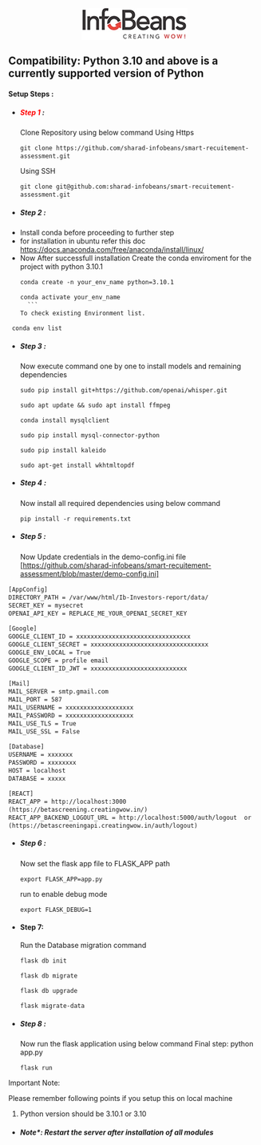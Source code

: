 <span style="width:100%;display:flex;justify-content:center;">![title](static/public/images/company_logo.jpg)</span>

## Compatibility: Python 3.10 and above is a currently supported version of Python

#### Setup Steps :

- ##### <span style="color:red">Step 1</span> :
  Clone Repository using below command
  Using Https
  ```GIT
  git clone https://github.com/sharad-infobeans/smart-recuitement-assessment.git
  ```
  Using SSH
  ```GIT
  git clone git@github.com:sharad-infobeans/smart-recuitement-assessment.git
  ```
- ##### Step 2 :
- Install conda before proceeding to further step
- for installation in ubuntu refer this doc https://docs.anaconda.com/free/anaconda/install/linux/
- 
  Now After successfull installation Create the conda enviroment for the project with python 3.10.1
  ```shell
  conda create -n your_env_name python=3.10.1 
  ```
  ````shell
  conda activate your_env_name
    ```
  To check existing Environment list.
  ````

```shell
 conda env list
```

- ##### Step 3 :

  Now execute command one by one to install models and remaining dependencies

  ```shell
  sudo pip install git+https://github.com/openai/whisper.git
  ```

  ```shell
  sudo apt update && sudo apt install ffmpeg
  ```

  ```shell
  conda install mysqlclient
  ```

  ```shell
  sudo pip install mysql-connector-python
  ```

  ```shell
  sudo pip install kaleido
  ```

  ```shell
  sudo apt-get install wkhtmltopdf

  ```

- ##### Step 4 :
  Now install all required dependencies using below command
  ```shell
  pip install -r requirements.txt
  ```
- ##### Step 5 :

  Now Update credentials in the demo-config.ini file [https://github.com/sharad-infobeans/smart-recuitement-assessment/blob/master/demo-config.ini] 

```
[AppConfig]
DIRECTORY_PATH = /var/www/html/Ib-Investors-report/data/
SECRET_KEY = mysecret
OPENAI_API_KEY = REPLACE_ME_YOUR_OPENAI_SECRET_KEY
```
```
[Google]
GOOGLE_CLIENT_ID = xxxxxxxxxxxxxxxxxxxxxxxxxxxxxxxx
GOOGLE_CLIENT_SECRET = xxxxxxxxxxxxxxxxxxxxxxxxxxxxxxxxx
GOOGLE_ENV_LOCAL = True
GOOGLE_SCOPE = profile email
GOOGLE_CLIENT_ID_JWT = xxxxxxxxxxxxxxxxxxxxxxxxxxx
```
```
[Mail]
MAIL_SERVER = smtp.gmail.com
MAIL_PORT = 587
MAIL_USERNAME = xxxxxxxxxxxxxxxxxxx
MAIL_PASSWORD = xxxxxxxxxxxxxxxxxxx
MAIL_USE_TLS = True
MAIL_USE_SSL = False
```
```
[Database]
USERNAME = xxxxxxx
PASSWORD = xxxxxxxx
HOST = localhost
DATABASE = xxxxx
```
```
[REACT]
REACT_APP = http://localhost:3000 (https://betascreening.creatingwow.in/)
REACT_APP_BACKEND_LOGOUT_URL = http://localhost:5000/auth/logout  or (https://betascreeningapi.creatingwow.in/auth/logout)
```

- ##### Step 6 :
  Now set the flask app file to FLASK_APP path
  ```shell
  export FLASK_APP=app.py
  ```
  run to enable debug mode
  ```shell
  export FLASK_DEBUG=1
  ```
- #### Step 7:

  Run the Database migration command

  ```shell
  flask db init
  ```

  ```shell
  flask db migrate
  ```

  ```shell
  flask db upgrade
  ```

  ```shell
  flask migrate-data
  ```

- ##### Step 8 :

  Now run the flask application using below command
Final step:  python app.py

  ```shell
  flask run
  ```

Important Note:

Please remember following points if you setup this on local machine

1) Python version should be 3.10.1 or 3.10

- ##### Note\*: Restart the server after installation of all modules
